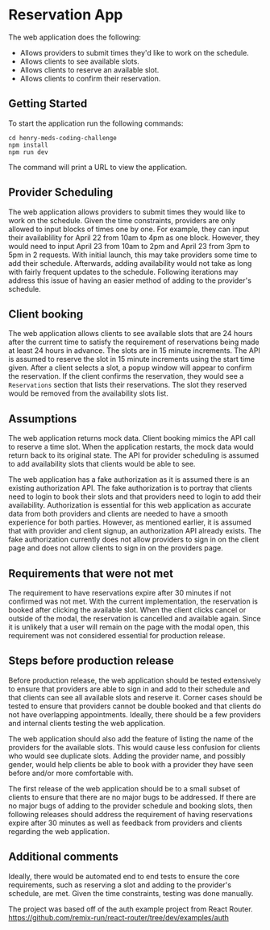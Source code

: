 # Reservation App

The web application does the following:
  - Allows providers to submit times they'd like to work on the schedule.
  - Allows clients to see available slots.
  - Allows clients to reserve an available slot.
  - Allows clients to confirm their reservation.

## Getting Started

To start the application run the following commands:

```
cd henry-meds-coding-challenge
npm install
npm run dev
```

The command will print a URL to view the application.

## Provider Scheduling

The web application allows providers to submit times they would like to work on the schedule. Given the time constraints, providers are only allowed to input blocks of times one by one. For example, they can input their availablility for April 22 from 10am to 4pm as one block. However, they would need to input April 23 from 10am to 2pm and April 23 from 3pm to 5pm in 2 requests. With initial launch, this may take providers some time to add their schedule. Afterwards, adding availability would not take as long with fairly frequent updates to the schedule. Following iterations may address this issue of having an easier method of adding to the provider's schedule.

## Client booking

The web application allows clients to see available slots that are 24 hours after the current time to satisfy the requirement of reservations being made at least 24 hours in advance. The slots are in 15 minute increments. The API is assumed to reserve the slot in 15 minute increments using the start time given. After a client selects a slot, a popup window will appear to confirm the reservation. If the client confirms the reservation, they would see a `Reservations` section that lists their reservations. The slot they reserved would be removed from the availability slots list.

## Assumptions

The web application returns mock data. Client booking mimics the API call to reserve a time slot. When the application restarts, the mock data would return back to its original state. The API for provider scheduling is assumed to add availability slots that clients would be able to see. 

The web application has a fake authorization as it is assumed there is an existing authorization API. The fake authorization is to portray that clients need to login to book their slots and that providers need to login to add their availability. Authorization is essential for this web application as accurate data from both providers and clients are needed to have a smooth experience for both parties. However, as mentioned earlier, it is assumed that with provider and client signup, an authorization API already exists. The fake authorization currently does not allow providers to sign in on the client page and does not allow clients to sign in on the providers page.

## Requirements that were not met

The requirement to have reservations expire after 30 minutes if not confirmed was not met. With the current implementation, the reservation is booked after clicking the available slot. When the client clicks cancel or outside of the modal, the reservation is cancelled and available again. Since it is unlikely that a user will remain on the page with the modal open, this requirement was not considered essential for production release.

## Steps before production release

Before production release, the web application should be tested extensively to ensure that providers are able to sign in and add to their schedule and that clients can see all available slots and reserve it. Corner cases should be tested to ensure that providers cannot be double booked and that clients do not have overlapping appointments. Ideally, there should be a few providers and internal clients testing the web application.

The web application should also add the feature of listing the name of the providers for the available slots. This would cause less confusion for clients who would see duplicate slots. Adding the provider name, and possibly gender, would help clients be able to book with a provider they have seen before and/or more comfortable with.

The first release of the web application should be to a small subset of clients to ensure that there are no major bugs to be addressed. If there are no major bugs of adding to the provider schedule and booking slots, then following releases should address the requirement of having reservations expire after 30 minutes as well as feedback from providers and clients regarding the web application.

## Additional comments

Ideally, there would be automated end to end tests to ensure the core requirements, such as reserving a slot and adding to the provider's schedule, are met. Given the time constraints, testing was done manually.

The project was based off of the auth example project from React Router.
https://github.com/remix-run/react-router/tree/dev/examples/auth
